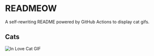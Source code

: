 # READMEOW

A self-rewriting README powered by GitHub Actions to display cat gifs.

## Cats

![In Love Cat GIF](https://media4.giphy.com/media/MDJ9IbxxvDUQM/200.gif?cid=9acd02dala16aqkclr0ekiu1rurb9rz3wv4c7r3hrk7emo3p&ep=v1_gifs_search&rid=200.gif&ct=g)
